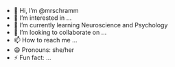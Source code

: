 - 👋 Hi, I’m @mrschramm
- 👀 I’m interested in ...
- 🌱 I’m currently learning Neuroscience and Psychology 
- 💞️ I’m looking to collaborate on ...
- 📫 How to reach me ...
- 😄 Pronouns: she/her
- ⚡ Fun fact: ...

<!---
mrschramm/mrschramm is a ✨ special ✨ repository because its `README.md` (this file) appears on your GitHub profile.
You can click the Preview link to take a look at your changes.
--->
